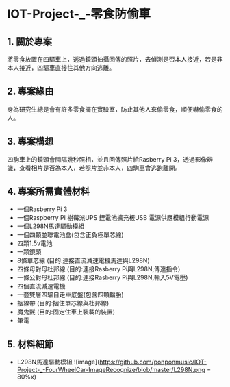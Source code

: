 # IOT-Project-_-零食防偷車

## 1. 關於專案
將零食放置在四驅車上，透過鏡頭拍攝回傳的照片，去偵測是否本人接近，若是非本人接近，四驅車直接往其他方向逃離。

## 2. 專案緣由
身為研究生總是會有許多零食擺在實驗室，防止其他人來偷零食，順便嚇偷零食的人。

## 3. 專案構想
四駒車上的鏡頭會間隔幾秒照相，並且回傳照片給Rasberry Pi 3，透過影像辨識，查看相片是否為本人，若照片並非本人，四駒車會逃跑離開。

## 4. 專案所需實體材料
* 一個Rasberry Pi 3
* 一個Raspberry Pi 樹莓派UPS 鋰電池擴充板USB 電源供應模組行動電源
* 一個L298N馬達驅動模組
* 一個四顆並聯電池盒(包含正負極單芯線)
* 四顆1.5v電池
* 一顆鏡頭
* 8條單芯線 (目的:連接直流減速電機馬達與L298N)
* 四條母對母杜邦線 (目的:連接Rasberry Pi與L298N,傳達指令)
* 一條公對母杜邦線 (目的:連接Rasberry Pi與L298N,輸入5V電壓)
* 四個直流減速電機
* 一套雙層四驅自走車底盤(包含四顆輪胎)
* 捆線帶 (目的:捆住單芯線與杜邦線)
* 魔鬼氈 (目的:固定住車上裝載的裝置)
* 筆電

## 5. 材料細節
* L298N馬達驅動模組
![image](https://github.com/ponponmusic/IOT-Project-_-FourWheelCar-ImageRecognize/blob/master/L298N.png = 80%x)


